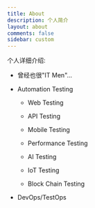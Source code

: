 ```yaml
---
title: About
description: 个人简介
layout: about
comments: false
sidebar: custom
---
```

个人详细介绍: 

* 曾经也很"IT Men"...

* Automation Testing

    * Web Testing
    * API Testing
    * Mobile Testing
    * Performance Testing
    
    * AI Testing
    * IoT Testing
    * Block Chain Testing
    
* DevOps/TestOps
